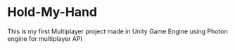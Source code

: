 # Hold-My-Hand
This is my first Multiplayer project made in Unity Game Engine using Photon engine for multiplayer API
